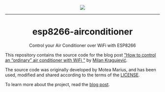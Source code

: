 <p align="Center">
  <a href="https://milankragujevic.com/how-to-control-an-ordinary-air-conditioner-with-wifi"><img src="https://milankragujevic.com/uploads/klima-hero_en_75j.jpg"></a>
  <hr>
  <h1 align="Center">esp8266-airconditioner</h1>
  <p align="Center">Control your Air Conditioner over WiFi with ESP8266</p>
</p>

This repository contains the source code for the blog post ["How to control an “ordinary” air conditioner with WiFi
"](https://milankragujevic.com/how-to-control-an-ordinary-air-conditioner-with-wifi) by [Milan Kragujević](https://milankragujevic.com/). 

The source code was originally developed by Motea Marius, and has been used, modified and shared according to the terms of the [LICENSE](https://github.com/milankragujevic/esp8266-airconditioner/blob/master/LICENSE). 

To learn more about the project, read the [blog post](https://milankragujevic.com/how-to-control-an-ordinary-air-conditioner-with-wifi). 
